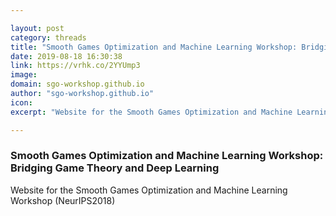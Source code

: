 ```yaml
---

layout: post
category: threads
title: "Smooth Games Optimization and Machine Learning Workshop: Bridging Game Theory and Deep Learning"
date: 2019-08-18 16:30:38
link: https://vrhk.co/2YYUmp3
image: 
domain: sgo-workshop.github.io
author: "sgo-workshop.github.io"
icon: 
excerpt: "Website for the Smooth Games Optimization and Machine Learning Workshop (NeurIPS2018)"

---
```


### Smooth Games Optimization and Machine Learning Workshop: Bridging Game Theory and Deep Learning

Website for the Smooth Games Optimization and Machine Learning Workshop (NeurIPS2018)